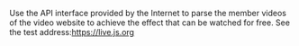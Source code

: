 Use the API interface provided by the Internet to parse the member videos of the video website to achieve the effect that can be watched for free. See the test address:https://live.js.org
